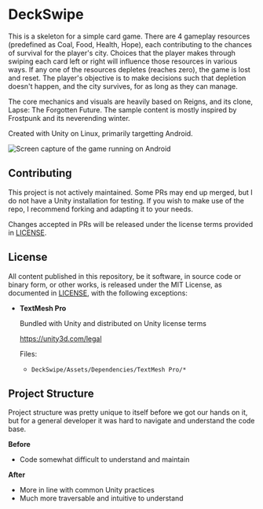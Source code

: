 # DeckSwipe

This is a skeleton for a simple card game. There are 4 gameplay resources (predefined as Coal, Food, Health, Hope), each contributing to the chances of survival for the player's city. Choices that the player makes through swiping each card left or right will influence those resources in various ways. If any one of the resources depletes (reaches zero), the game is lost and reset. The player's objective is to make decisions such that depletion doesn't happen, and the city survives, for as long as they can manage.

The core mechanics and visuals are heavily based on Reigns, and its clone, Lapse: The Forgotten Future. The sample content is mostly inspired by Frostpunk and its neverending winter.

Created with Unity on Linux, primarily targetting Android.

![Screen capture of the game running on Android](screencap-android.gif)

## Contributing

This project is not actively maintained. Some PRs may end up merged, but I do not have a Unity installation for testing. If you wish to make use of the repo, I recommend forking and adapting it to your needs.

Changes accepted in PRs will be released under the license terms provided in [LICENSE](./LICENSE).

## License

All content published in this repository, be it software, in source code or binary form, or other works, is released under the MIT License, as documented in [LICENSE](./LICENSE), with the following exceptions:

* **TextMesh Pro**

	Bundled with Unity and distributed on Unity license terms

	https://unity3d.com/legal

	Files:

	* `DeckSwipe/Assets/Dependencies/TextMesh Pro/*`

## Project Structure
Project structure was pretty unique to itself before we got our hands on it, but for a general developer it was hard to navigate and understand the code base. 

**Before**
- Code somewhat difficult to understand and maintain

**After**
- More in line with common Unity practices
- Much more traversable and intuitive to understand
